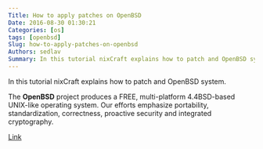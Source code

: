 ```yaml
---
Title: How to apply patches on OpenBSD
Date: 2016-08-30 01:30:21
Categories: [os]
tags: [openbsd]
Slug: how-to-apply-patches-on-openbsd
Authors: sedlav
Summary: In this tutorial nixCraft explains how to patch and OpenBSD system.The **OpenBSD** project produces a FREE, multi-platform 4.4BSD-based UNIX-like ope
---
```


In this tutorial nixCraft explains how to patch and OpenBSD system.

The **OpenBSD** project produces a FREE, multi-platform 4.4BSD-based UNIX-like operating system. Our efforts emphasize portability, standardization, correctness, proactive security and integrated cryptography.

[Link](http://www.cyberciti.biz/faq/howto-apply-updates-on-openbsd-operating-system/)
